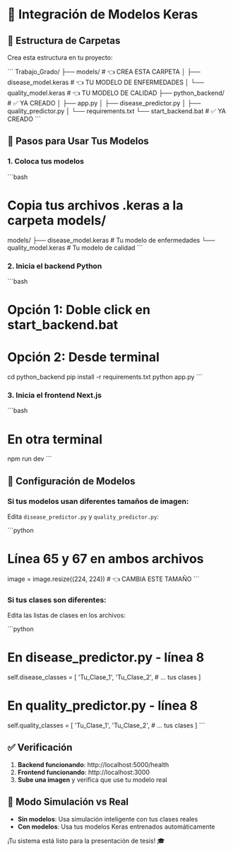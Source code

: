 # 🤖 Integración de Modelos Keras

## 📁 Estructura de Carpetas

Crea esta estructura en tu proyecto:

\`\`\`
Trabajo_Grado/
├── models/                    # 👈 CREA ESTA CARPETA
│   ├── disease_model.keras   # 👈 TU MODELO DE ENFERMEDADES
│   └── quality_model.keras   # 👈 TU MODELO DE CALIDAD
├── python_backend/           # ✅ YA CREADO
│   ├── app.py
│   ├── disease_predictor.py
│   ├── quality_predictor.py
│   └── requirements.txt
└── start_backend.bat         # ✅ YA CREADO
\`\`\`

## 🚀 Pasos para Usar Tus Modelos

### 1. Coloca tus modelos
\`\`\`bash
# Copia tus archivos .keras a la carpeta models/
models/
├── disease_model.keras  # Tu modelo de enfermedades
└── quality_model.keras  # Tu modelo de calidad
\`\`\`

### 2. Inicia el backend Python
\`\`\`bash
# Opción 1: Doble click en start_backend.bat
# Opción 2: Desde terminal
cd python_backend
pip install -r requirements.txt
python app.py
\`\`\`

### 3. Inicia el frontend Next.js
\`\`\`bash
# En otra terminal
npm run dev
\`\`\`

## 🔧 Configuración de Modelos

### Si tus modelos usan diferentes tamaños de imagen:
Edita `disease_predictor.py` y `quality_predictor.py`:

\`\`\`python
# Línea 65 y 67 en ambos archivos
image = image.resize((224, 224))  # 👈 CAMBIA ESTE TAMAÑO
\`\`\`

### Si tus clases son diferentes:
Edita las listas de clases en los archivos:

\`\`\`python
# En disease_predictor.py - línea 8
self.disease_classes = [
    'Tu_Clase_1',
    'Tu_Clase_2',
    # ... tus clases
]

# En quality_predictor.py - línea 8  
self.quality_classes = [
    'Tu_Clase_1',
    'Tu_Clase_2', 
    # ... tus clases
]
\`\`\`

## ✅ Verificación

1. **Backend funcionando**: http://localhost:5000/health
2. **Frontend funcionando**: http://localhost:3000
3. **Sube una imagen** y verifica que use tu modelo real

## 🔄 Modo Simulación vs Real

- **Sin modelos**: Usa simulación inteligente con tus clases reales
- **Con modelos**: Usa tus modelos Keras entrenados automáticamente

¡Tu sistema está listo para la presentación de tesis! 🎓
